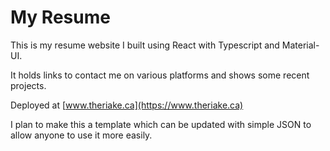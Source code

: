 # My Resume

This is my resume website I built using React with Typescript and Material-UI.

It holds links to contact me on various platforms and shows some recent projects.

Deployed at [www.theriake.ca](https://www.theriake.ca)

I plan to make this a template which can be updated with simple JSON to allow anyone to use it more easily.
